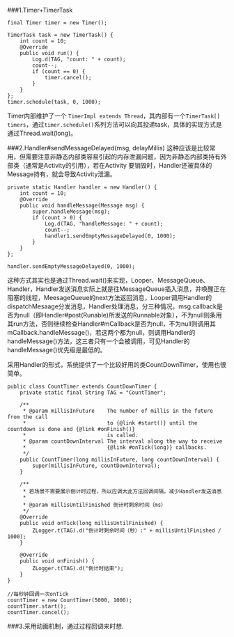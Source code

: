 ###1.Timer+TimerTask
```
final Timer timer = new Timer();

TimerTask task = new TimerTask() {
    int count = 10;
    @Override
    public void run() {
        Log.d(TAG, "count: " + count);
        count--;
        if (count == 0) {
            timer.cancel();
        }
    }
};
timer.schedule(task, 0, 1000);
```

Timer内部维护了一个 ```TimerImpl extends Thread```，其内部有一个```TimerTask[] timers```，通过```timer.schedule()```系列方法可以向其投递task，具体的实现方式是通过Thread.wait(long)。

###2.Handler#sendMessageDelayed(msg, delayMillis)
这种应该是比较常用，但需要注意非静态内部类容易引起的内存泄漏问题，因为非静态内部类持有外部类（通常是Activity的引用），若在Activity 要销毁时，Handler还被具体的Message持有，就会导致Activity泄漏。

```
private static Handler handler = new Handler() {
    int count = 10;
    @Override
    public void handleMessage(Message msg) {
        super.handleMessage(msg);
        if (count > 0) {
            Log.d(TAG, "handleMessage: " + count);
            count--;
            handler1.sendEmptyMessageDelayed(0, 1000);
        }
    }
};

handler.sendEmptyMessageDelayed(0, 1000);
```

这种方式其实也是通过Thread.wait()来实现，Looper、MessageQueue、Handler，Handler发送消息实际上就是往MessageQueue插入消息，并唤醒正在阻塞的线程，MeesageQueue的next方法返回消息，Looper调用Handler的dispatchMesaage分发消息，Handler处理消息，分三种情况，msg.callback是否为null（即Handler#post(Runable)所发送的Runnable对象），不为null则条用其run方法，否则继续检查Handler#mCallback是否为null，不为null则调用其mCallback.handleMessage()，若这两个都为null，则调用Handler的handleMessage()方法，这三者只有一个会被调用，可见Handler的handleMessage()优先级是最低的。

采用Handler的形式，系统提供了一个比较好用的类CountDownTimer，使用也很简单。
```
public class CountTimer extends CountDownTimer {
    private static final String TAG = "CountTimer";
    
    /**
     * @param millisInFuture    The number of millis in the future from the call
     *                          to {@link #start()} until the countdown is done and {@link #onFinish()}
     *                          is called.
     * @param countDownInterval The interval along the way to receive
     *                          {@link #onTick(long)} callbacks.
     */
    public CountTimer(long millisInFuture, long countDownInterval) {
        super(millisInFuture, countDownInterval);
    }

    /**
     * 若场景不需要展示倒计时过程，所以应调大此方法回调间隔，减少Handler发送消息
     *
     * @param millisUntilFinished 倒计时剩余时间（ms）
     */
    @Override
    public void onTick(long millisUntilFinished) {
        ZLogger.t(TAG).d("倒计时剩余时间（秒）:" + millisUntilFinished / 1000);
    }

    @Override
    public void onFinish() {
        ZLogger.t(TAG).d("倒计时结束");
    }
}
```
```
//每秒钟回调一次onTick
countTimer = new CountTimer(5000, 1000);
countTimer.start();
countTimer.cancel();
```

###3.采用动画机制，通过过程回调来时想.